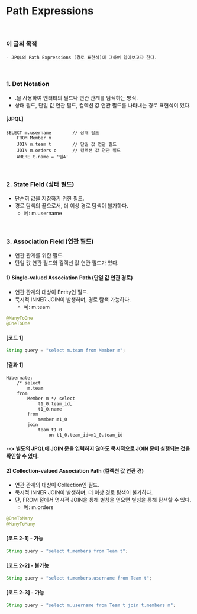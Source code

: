 # Path Expressions
<br/>

### 이 글의 목적
    - JPQL의 Path Expressions (경로 표현식)에 대하여 알아보고자 한다.
<br/>

### 1. Dot Notation
- .을 사용하여 엔터티의 필드나 연관 관계를 탐색하는 방식.
- 상태 필드, 단일 값 연관 필드, 컬렉션 값 연관 필드를 나타내는 경로 표현식이 있다.
#### [JPQL]
```plaintext
SELECT m.username        // 상태 필드
    FROM Member m
    JOIN m.team t        // 단일 값 연관 필드
    JOIN m.orders o      // 컬렉션 값 연관 필드
    WHERE t.name = '팀A'
```
<br/>

### 2. State Field (상태 필드)
- 단순히 값을 저장하기 위한 필드.
- 경로 탐색의 끝으로서, 더 이상 경로 탐색이 불가하다.
    - 예: m.username
<br/>

### 3. Association Field (연관 필드)
- 연관 관계를 위한 필드.
- 단일 값 연관 필드와 컬렉션 값 연관 필드가 있다.
#### 1) Single-valued Association Path (단일 값 연관 경로)
- 연관 관계의 대상이 Entity인 필드.
- 묵시적 INNER JOIN이 발생하며, 경로 탐색 가능하다.
    - 예: m.team
```java
@ManyToOne
@OneToOne
```
#### [코드 1]
```java
String query = "select m.team from Member m";
```
#### [결과 1]
```plaintext
Hibernate: 
    /* select
        m.team 
    from
        Member m */ select
            t1_0.team_id,
            t1_0.name 
        from
            member m1_0 
        join
            team t1_0 
                on t1_0.team_id=m1_0.team_id
```
#### --> 별도의 JPQL에 JOIN 문을 입력하지 않아도 묵시적으로 JOIN 문이 실행되는 것을 확인할 수 있다.
#### 2) Collection-valued Association Path (컬렉션 값 연관 경)
- 연관 관계의 대상이 Collection인 필드.
- 묵시적 INNER JOIN이 발생하며, 더 이상 경로 탐색이 불가하다.
- 단, FROM 절에서 명시적 JOIN을 통해 별칭을 얻으면 별칭을 통해 탐색할 수 있다.
    - 예: m.orders
```java
@OneToMany
@ManyToMany
```
#### [코드 2-1] - 가능
```java
String query = "select t.members from Team t";
```
#### [코드 2-2] - 불가능
```java
String query = "select t.members.username from Team t";
```
#### [코드 2-3] - 가능
```java
String query = "select m.username from Team t join t.members m";
```
